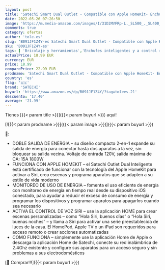 ```yaml
---
layout: post
title: 'Satechi Smart Dual Outlet - Compatible con Apple HomeKit- Enchufe inteligente con Wi-Fi de 2 4 GHz con monitor de energía en tiempo real  control remoto  temporizador  10A - Sólo para iOS  EU '
date: 2022-05-26 07:26:50
image: 'https://m.media-amazon.com/images/I/31D2MVFRp-L._SL500_._SL400_.jpg'
comments: true
category: ofertas
author: 'tole.es'
slug: 'B091JF1Z4Y-es Satechi Smart Dual Outlet - Compatible con Apple HomeKit-...'
sku: 'B091JF1Z4Y-es'
tags: [ 'Bricolaje y herramientas','Enchufes inteligentes y a control remoto','Enchufes y accesorios','Instalación eléctrica','enchufe','inteligente','satechi','🇪🇸', ]
actualPrice: 18.99 EUR
currency: EUR
price: 18.99
comparePrice: 22.99 EUR
prodname: 'Satechi Smart Dual Outlet - Compatible con Apple HomeKit- Enchufe inteligente con Wi-Fi de 2 4 GHz con monitor de energía en tiempo real  control remoto  temporizador  10A - Sólo para iOS  EU '
country: 'es'
flag: '🇪🇸'
brand: 'SATECHI'
buyurl: 'https://www.amazon.es/dp/B091JF1Z4Y/?tag=tolees-21'
descuento: '17.40'
average: '21.99'
---
```


Tienes [{{< param title >}}]({{< param buyurl >}}) aqui!

[![{{< param prodname >}}]({{< param image >}})]({{< param buyurl >}})

🔎:

- DOBLE SALIDA DE ENERGIA – su diseño compacto 2-en-1 expande su salida de energía para conectar hasta dos aparatos a la vez, sin bloquear su salida vecina. Voltaje de entrada 120V, salida máxima de CA: 15A 1800W
- FUNCIONA CON APPLE HOMEKIT – el Satechi Outlet Dual Inteligente está certificado de funcionar con la tecnología del Apple HomeKit para activar a Siri, crea escenas y programa aparatos que se adapten a su estilo de vida moderno
- MONITOREO DE USO DE ENERGIA – fomenta el uso eficiente de energía con monitoreo de energía en tiempo real desde su dispositivo iOS conectado, para ayudar a reducir el exceso de consumo de energía y programar los dispositivos y programar aparatos para apagarlos cuando sea necesario
- ACTIVA EL CONTROL DE VOZ SIRI – use la aplicación HOME para crear escenas personalizadas – como “Hola Siri, buenos días” o “Hola Siri, buenas noches” – y llama a Siri para activar una serie preestablecida de luces de la casa. El HomePod, Apple TV o un iPad son requeridos para acceso remoto o crear acciones automatizadas
- COMO FUNCIONA – simplemente use la aplicación Home de Apple o descarga la aplicación Home de Satechi, conecte su red inalámbrica de 2.4Ghz existente y configure sus aparatos para un acceso seguro y sin problemas a sus electrodomésticos

[🛒 Comprar!!!]({{< param buyurl >}})
